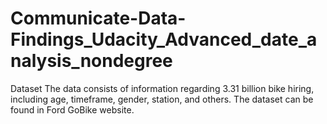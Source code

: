 # Communicate-Data-Findings_Udacity_Advanced_date_analysis_nondegree
Dataset
The data consists of information regarding 3.31 billion bike hiring, including age, timeframe, gender, station, and others. The dataset can be found in Ford GoBike website.
